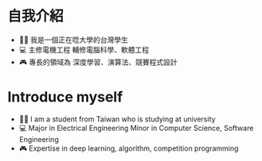 # 自我介紹
- 👨‍🎓 我是一個正在唸大學的台灣學生
- 💻 主修電機工程 輔修電腦科學、軟體工程
- 🎮 專長的領域為 深度學習、演算法、競賽程式設計

# Introduce myself
- 👨‍🎓 I am a student from Taiwan who is studying at university 
- 💻 Major in Electrical Engineering Minor in Computer Science, Software Engineering
- 🎮 Expertise in deep learning, algorithm, competition programming
